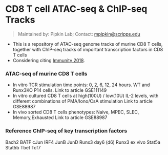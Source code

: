 # CD8 T cell ATAC-seq & ChIP-seq Tracks
> Maintained by: Pipkin Lab; Contact: mpipkin@scripps.edu <br>

- This is a repository of ATAC-seq genome tracks of murine CD8 T cells, together with ChIP-seq tracks of important transcription factors in CD8 T cells
- Considering citing [Immunity 2018](https://www.cell.com/immunity/comments/S1074-7613(18)30126-2). 

### ATAC-seq of murine CD8 T cells
- In vitro TCR stimulation time points: 0, 2, 6, 12, 24 hours. WT and Runx3KO P14 cells. Link to article GSE111149
- In vitro cultured CD8 T cells at high(100U) / low(10U) IL-2 levels, with different combinations of PMA/Iono/CsA stimulation Link to article GSE88987
- In vivo sorted CD8 T cells phenotypes: Naive, MPEC, SLEC, Memory,Exhausted Link to article GSE88987

### Reference ChIP-seq of key transcription factors
Bach2
BATF
cJun
IRF4
JunB
JunD
Runx3 day6 (d6)
Runx3 ex vivo
Stat5a
Stat5b
Tbet
Tcf7
